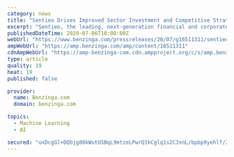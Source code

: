 ```yaml
---
category: news
title: "Sentieo Drives Improved Sector Investment and Competitive Strategies With New Machine Learning-Driven Analysis"
excerpt: "Sentieo, the leading, next-generation financial and corporate research platform, today announced the availability of its"
publishedDateTime: 2020-07-06T10:00:00Z
webUrl: "https://www.benzinga.com/pressreleases/20/07/g16511311/sentieo-drives-improved-sector-investment-and-competitive-strategies-with-new-machine-learning-dri"
ampWebUrl: "https://amp.benzinga.com/amp/content/16511311"
cdnAmpWebUrl: "https://amp-benzinga-com.cdn.ampproject.org/c/s/amp.benzinga.com/amp/content/16511311"
type: article
quality: 19
heat: 19
published: false

provider:
  name: Benzinga.com
  domain: benzinga.com

topics:
  - Machine Learning
  - AI

secured: "uxDcgGl+DQbjg88kWutUSBqL9mtzeLPwrQ1kCglq1s2CJxnL/bpbp9yehlf/2OLiwLJMvJgifXMMn47Ungx1mBi/p/uI68sxB92YIqc16qkNytJ7Rz0j7K4/ZZdGj5Ra2D1fkMkWTDADfN5bOR6crhVMg5/Tq59AbQZyZWoHrawBwumr4lAjp4ce047AEj7nVlNIqc8NFZ9kHw42rs8cLtO+ka5aBdL8t9iRgZs+Io1LcLDRB2dTLD8CtAG+drWKS0okLhkjx58WeGFzKZEVkFGhYsVcekMSwL+brQjysiSdd2RS8xtcZJadQK4PxattyCnW4TamxKDb9RFpWLacXg==;IfSsi9j17pg5WVioJW+row=="
---
```



